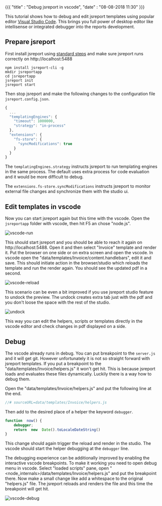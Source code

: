 
{{{
    "title"    : "Debug jsreport in vscode",
    "date"     : "08-08-2018 11:30"
}}}



This tutorial shows how to debug and edit jsreport templates using popular editor [Visual Studio Code](https://code.visualstudio.com/). This brings you full power of desktop editor like intellisense or integrated debugger into the reports development.

## Prepare jsreport

First install jsreport using [standard steps](https://jsreport.net/on-prem) and make sure jsreport runs correctly on http://localhost:5488
```
npm install jsreport-cli -g  
mkdir jsreportapp  
cd jsreportapp  
jsreport init   
jsreport start
```

Then stop jsreport and make the following changes to the configuration file `jsreport.config.json`.

```js
{
  ...
  "templatingEngines": {
    "timeout": 1000000,
    "strategy": "in-process"
  },
  "extensions": {   
    "fs-store": {
      "syncModifications": true
    }
  }
}   
```
The `templatingEngines.strategy` instructs jsreport to run templating engines in the same process. The default uses extra process for code evaluation and it would be more difficult to debug.

The `extensions.fs-store.syncModifications` instructs jsreport to monitor external file changes and synchronize them with the studio ui.

## Edit templates in vscode
Now you can start jsreport again but this time with the vscode.
Open the `jsreportapp` folder with vscode, then hit F5 an chose "node.js".

![vscode-run](/img/blog/vscode-run.png)

This should start jsreport and you should be able to reach it again on http://localhost:5488. Open it and then select "Invoice" template and render it. Put the browser on one side or on extra screen and open the vscode. In vscode open the "data/templates/Invoice/content.handlebars", edit it and save. This should initiate action in the browser/studio which reloads the template and run the render again. You should see the updated pdf in a second.

![vscode-reload](/img/blog/vscode-reload.gif)

This scenario can be even a bit improved if you use jsreport studio feature to undock the preview. The undock creates extra tab just with the pdf and you don't loose the space with the rest of the studio.

![undock](/img/blog/undock.png)

This way you can edit the helpers, scripts or templates directly in the vscode editor and check changes in pdf displayed on a side.

## Debug

The vscode already runs in debug. You can put breakpoint to the `server.js` and it will get git. However unfortunately it is not so straight forward with jsreport templates. If you put a breakpoint to the "data/templates/Invoice/helpers.js" it won't get hit. This is because jsreport loads and evaluates these files dynamically. Luckily there is a way how to debug them.

Open the "data/templates/Invoice/helpers.js" and put the following line at the end.

```js
//# sourceURL=data/templates/Invoice/helpers.js
```

Then add to the desired place of a helper the keyword `debugger`.
```js
function  now() {
	debugger;
	return  new  Date().toLocaleDateString()
}
```

This change should again trigger the reload and render in the studio.  The vscode should start the helper debugging at the `debugger` line.

The debugging experience can be additionally improved by enabling the interactive vscode breakpoints. To make it  working you need to open debug menu in vscode. Select "loaded scripts" pane, open "<node_internals>/data/templates/Invoice/helpers.js" and put the breakpoint there. Now make a small change like add a whitespace to the original "helpers.js" file. The jsreport reloads and renders the file and this time the breakpoint will get hit.

![vscode-debug](/img/blog/vscode-debug.png)